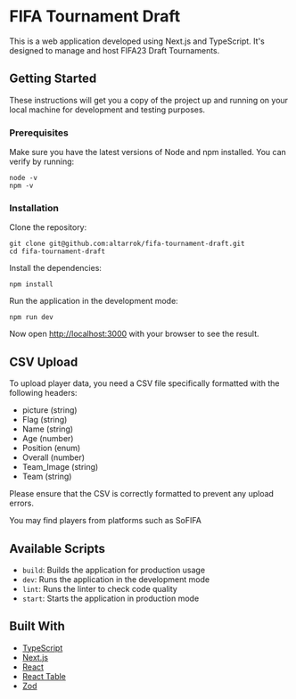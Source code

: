 # FIFA Tournament Draft

This is a web application developed using Next.js and TypeScript. It's designed to manage and host FIFA23 Draft Tournaments.

## Getting Started

These instructions will get you a copy of the project up and running on your local machine for development and testing purposes.

### Prerequisites

Make sure you have the latest versions of Node and npm installed. You can verify by running:

```
node -v
npm -v
```

### Installation

Clone the repository:

```
git clone git@github.com:altarrok/fifa-tournament-draft.git
cd fifa-tournament-draft
```

Install the dependencies:

```
npm install
```

Run the application in the development mode:

```
npm run dev
```

Now open [http://localhost:3000](http://localhost:3000) with your browser to see the result.

## CSV Upload

To upload player data, you need a CSV file specifically formatted with the following headers:

- picture (string)
- Flag (string)
- Name (string)
- Age (number)
- Position (enum)
- Overall (number)
- Team_Image (string)
- Team (string)

Please ensure that the CSV is correctly formatted to prevent any upload errors.

You may find players from platforms such as SoFIFA

## Available Scripts

- `build`: Builds the application for production usage
- `dev`: Runs the application in the development mode
- `lint`: Runs the linter to check code quality
- `start`: Starts the application in production mode

## Built With

- [TypeScript](https://www.typescriptlang.org/)
- [Next.js](https://nextjs.org/)
- [React](https://reactjs.org/)
- [React Table](https://tanstack.com/react-table/)
- [Zod](https://www.npmjs.com/package/zod)

